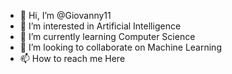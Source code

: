 - 👋 Hi, I’m @Giovanny11
- 👀 I’m interested in Artificial Intelligence
- 🌱 I’m currently learning Computer Science
- 💞️ I’m looking to collaborate on Machine Learning
- 📫 How to reach me Here

<!---
Giovanny Marchena/Giovanny Marchena is a ✨ special ✨ repository because its `README.md` (this file) appears on your GitHub profile.
You can click the Preview link to take a look at your changes.
--->
